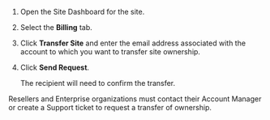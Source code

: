 1. Open the Site Dashboard for the site.

1. Select the **Billing** tab.

1. Click **Transfer Site** and  enter the email address associated with the account to which you want to transfer site ownership.

1. Click **Send Request**. 

    The recipient will need to confirm the transfer.

Resellers and Enterprise organizations must contact their Account Manager or create a Support ticket to request a transfer of ownership.
